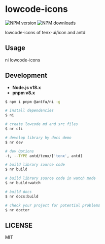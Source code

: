 # lowcode-icons

[![NPM version](https://img.shields.io/npm/v/lowcode-icons.svg?style=flat)](https://npmjs.org/package/lowcode-icons)
[![NPM downloads](http://img.shields.io/npm/dm/lowcode-icons.svg?style=flat)](https://npmjs.org/package/lowcode-icons)

lowcode-icons of tenx-ui/icon and antd

## Usage

ni lowcode-icons

## Development

- **Node.js v18.x**
- **pnpm v8.x**

```bash
$ npm i pnpm @antfu/ni -g

# install dependencies
$ ni

# create lowcode md and src files
$ nr cli

# develop library by docs demo
$ nr dev

# dev Options
-t, --TYPE antd/tenx/['tenx', antd]

# build library source code
$ nr build

# build library source code in watch mode
$ nr build:watch

# build docs
$ nr docs:build

# check your project for potential problems
$ nr doctor
```

## LICENSE

MIT
